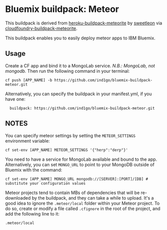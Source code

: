# Bluemix buildpack: Meteor

This buildpack is derived from [heroku-buildpack-meteorite](https://github.com/oortcloud/heroku-buildpack-meteorite) by [sweetleon](https://github.com/sweetleon) via [cloudfoundry-buildpack-meteorite](https://github.com/cloudfoundry-community/cloudfoundry-buildpack-meteorite).

This buildpack enables you to easily deploy meteor apps to IBM Bluemix.

## Usage

Create a CF app and bind it to a MongoLab service. _N.B.: MongoLab, not mongodb._ Then run the following command in your terminal:

```
cf push [APP_NAME] -b https://github.com/ind1go/bluemix-buildpack-meteor.git
```

Alternatively, you can specify the buildpack in your manifest.yml, if you have one:

```
  buildpack: https://github.com/ind1go/bluemix-buildpack-meteor.git
```

## NOTES

You can specify meteor settings by setting the `METEOR_SETTINGS` environment variable:

```
cf set-env [APP_NAME] METEOR_SETTINGS '{"herp":"derp"}'
```

You need to have a service for MongoLab available and bound to the app. Alternatively, you can set `MONGO_URL` to point to your MongoDB outside of Bluemix with the command:

```
cf set-env [APP_NAME] MONGO_URL mongodb://[SERVER]:[PORT]/[DB] # substitute your configuration values
```

Meteor projects tend to contain MBs of dependencies that will be re-downloaded by the buildpack, and they can take a while to upload. It's a good idea to ignore the `.meteor/local` folder within your Meteor project. To do so, create or modify a file called `.cfignore` in the root of the project, and add the following line to it:

```
.meteor/local
```
